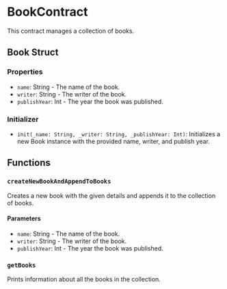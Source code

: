 # BookContract

This contract manages a collection of books.

## Book Struct

### Properties

- `name`: String - The name of the book.
- `writer`: String - The writer of the book.
- `publishYear`: Int - The year the book was published.

### Initializer

- `init(_name: String, _writer: String, _publishYear: Int)`: Initializes a new Book instance with the provided name, writer, and publish year.

## Functions

### `createNewBookAndAppendToBooks`

Creates a new book with the given details and appends it to the collection of books.

#### Parameters

- `name`: String - The name of the book.
- `writer`: String - The writer of the book.
- `publishYear`: Int - The year the book was published.

### `getBooks`

Prints information about all the books in the collection.
